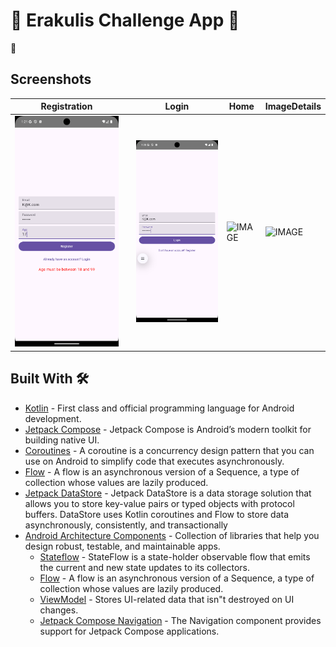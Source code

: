# 💭 Erakulis Challenge App 💭

📱

## Screenshots


| Registration                                                                            |   | Login                                                                                | Home | ImageDetails |
|-----------------------------------------------------------------------------------------|---|--------------------------------------------------------------------------------------|------|--------------|
| ![IMAGE](https://github.com/KareemAbuRejila/ErakulisTest/blob/main/images/register.png) |   | ![IMAGE](https://github.com/KareemAbuRejila/ErakulisTest/blob/main/images/login.png) |![IMAGE](https://github.com/KareemAbuRejila/ErakulisTest/blob/main/images/Screenshot_20240921_211348.png)      |![IMAGE](https://github.com/KareemAbuRejila/ErakulisTest/blob/main/images/Screenshot_20240921_211348.png)              |
## Built With 🛠

- [Kotlin](https://kotlinlang.org/) - First class and official programming language for Android
  development.
- [Jetpack Compose](https://developer.android.com/jetpack/compose) - Jetpack Compose is Android’s
  modern toolkit for building native UI.
- [Coroutines](https://kotlinlang.org/docs/reference/coroutines-overview.html) - A coroutine is a
  concurrency design pattern that you can use on Android to simplify code that executes
  asynchronously.
- [Flow](https://kotlinlang.org/docs/reference/coroutines/flow.html) - A flow is an asynchronous
  version of a Sequence, a type of collection whose values are lazily produced.
- [Jetpack DataStore](https://developer.android.com/topic/libraries/architecture/datastore) -
  Jetpack DataStore is a data storage solution that allows you to store key-value pairs or typed
  objects with protocol buffers. DataStore uses Kotlin coroutines and Flow to store data
  asynchronously, consistently, and transactionally
- [Android Architecture Components](https://developer.android.com/topic/libraries/architecture) -
  Collection of libraries that help you design robust, testable, and maintainable apps.
    - [Stateflow](https://developer.android.com/kotlin/flow/stateflow-and-sharedflow) - StateFlow is
      a
      state-holder observable flow that emits the current and new state updates to its collectors.
    - [Flow](https://kotlinlang.org/docs/reference/coroutines/flow.html) - A flow is an asynchronous
      version of a Sequence, a type of collection whose values are lazily produced.
    - [ViewModel](https://developer.android.com/topic/libraries/architecture/viewmodel) - Stores
      UI-related data that isn"t destroyed on UI changes.
    - [Jetpack Compose Navigation](https://developer.android.com/jetpack/compose/navigation) - The
      Navigation component provides support for Jetpack Compose applications.

